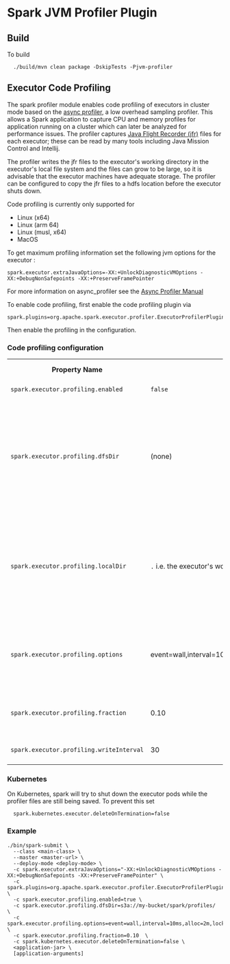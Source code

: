 # Spark JVM Profiler Plugin

## Build

To build
```
  ./build/mvn clean package -DskipTests -Pjvm-profiler
```

## Executor Code Profiling

The spark profiler module enables code profiling of executors in cluster mode based on the [async profiler](https://github.com/async-profiler/async-profiler/blob/v3.0/README.md), a low overhead sampling profiler. This allows a Spark application to capture CPU and memory profiles for application running on a cluster which can later be analyzed for performance issues. The profiler captures [Java Flight Recorder (jfr)](https://access.redhat.com/documentation/es-es/red_hat_build_of_openjdk/17/html/using_jdk_flight_recorder_with_red_hat_build_of_openjdk/openjdk-flight-recorded-overview) files for each executor; these can be read by many tools including Java Mission Control and Intellij.

The profiler writes the jfr files to the executor's working directory in the executor's local file system and the files can grow to be large, so it is advisable that the executor machines have adequate storage. The profiler can be configured to copy the jfr files to a hdfs location before the executor shuts down.

Code profiling is currently only supported for

*   Linux (x64)
*   Linux (arm 64)
*   Linux (musl, x64)
*   MacOS

To get maximum profiling information set the following jvm options for the executor :

```
spark.executor.extraJavaOptions=-XX:+UnlockDiagnosticVMOptions -XX:+DebugNonSafepoints -XX:+PreserveFramePointer
```

For more information on async_profiler see the [Async Profiler Manual](https://krzysztofslusarski.github.io/2022/12/12/async-manual.html)


To enable code profiling, first enable the code profiling plugin via

```
spark.plugins=org.apache.spark.executor.profiler.ExecutorProfilerPlugin
```

Then enable the profiling in the configuration.


### Code profiling configuration

<table class="spark-config">
<tr><th>Property Name</th><th>Default</th><th>Meaning</th><th>Since Version</th></tr>
<tr>
  <td><code>spark.executor.profiling.enabled</code></td>
  <td><code>false</code></td>
  <td>
    If true, will enable code profiling
  </td>
  <td>4.0.0</td>
</tr>
<tr>
  <td><code>spark.executor.profiling.dfsDir</code></td>
  <td>(none)</td>
  <td>
      An HDFS compatible path to which the profiler's output files are copied. The output files will be written as <i>dfsDir/application_id/profile-appname-exec-executor_id.jfr</i> <br/>
      If no <i>dfsDir</i> is specified then the files are not copied over. Users should ensure there is sufficient disk space available otherwise it may lead to corrupt jfr files.
  </td>
  <td>4.0.0</td>
</tr>
<tr>
  <td><code>spark.executor.profiling.localDir</code></td>
  <td><code>.</code> i.e. the executor's working dir</td>
  <td>
   The local directory in the executor container to write the jfr files to. If not specified the file will be written to the executor's working directory. Users should ensure there is sufficient disk space available on the system as running out of space may result in corrupt jfr file and even cause jobs to fail on systems like K8s.  
  </td>
  <td>4.0.0</td>
</tr>
<tr>
  <td><code>spark.executor.profiling.options</code></td>
  <td>event=wall,interval=10ms,alloc=2m,lock=10ms,chunktime=300s</td>
  <td>
      Options to pass to the profiler. Detailed options are documented in the comments here:
      <a href="https://github.com/async-profiler/async-profiler/blob/32601bccd9e49adda9510a2ed79d142ac6ef0ff9/src/arguments.cpp#L52">Profiler arguments</a>.  
       Note that the options to start, stop, specify output format, and output file do not have to be specified.
  </td>
  <td>4.0.0</td>
</tr>
<tr>
  <td><code>spark.executor.profiling.fraction</code></td>
  <td>0.10</td>
  <td>
    The fraction of executors on which to enable code profiling. The executors to be profiled are picked at random.
  </td>
  <td>4.0.0</td>
</tr>
<tr>
  <td><code>spark.executor.profiling.writeInterval</code></td>
  <td>30</td>
  <td>
    Time interval, in seconds, after which the profiler output will be synced to dfs.
  </td>
  <td>4.0.0</td>
</tr>
</table>

### Kubernetes
On Kubernetes, spark will try to shut down the executor pods while the profiler files are still being saved. To prevent this set
```
  spark.kubernetes.executor.deleteOnTermination=false
```

### Example
```
./bin/spark-submit \
  --class <main-class> \
  --master <master-url> \
  --deploy-mode <deploy-mode> \
  -c spark.executor.extraJavaOptions="-XX:+UnlockDiagnosticVMOptions -XX:+DebugNonSafepoints -XX:+PreserveFramePointer" \
  -c spark.plugins=org.apache.spark.executor.profiler.ExecutorProfilerPlugin \
  -c spark.executor.profiling.enabled=true \
  -c spark.executor.profiling.dfsDir=s3a://my-bucket/spark/profiles/  \
  -c spark.executor.profiling.options=event=wall,interval=10ms,alloc=2m,lock=10ms,chunktime=300s \
  -c spark.executor.profiling.fraction=0.10  \
  -c spark.kubernetes.executor.deleteOnTermination=false \
  <application-jar> \
  [application-arguments]
```
